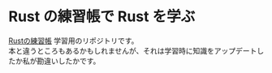 # Rust の練習帳で Rust を学ぶ

[Rustの練習帳](https://www.oreilly.co.jp//books/9784814400584/) 学習用のリポジトリです。  
本と違うところもあるかもしれませんが、それは学習時に知識をアップデートしたか私が勘違いしたかです。

